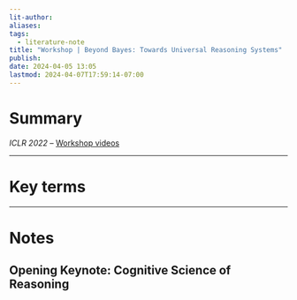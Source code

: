 ```yaml
---
lit-author: 
aliases: 
tags:
  - literature-note
title: "Workshop | Beyond Bayes: Towards Universal Reasoning Systems"
publish: 
date: 2024-04-05 13:05
lastmod: 2024-04-07T17:59:14-07:00
---
```

# Summary

*ICLR 2022* – [Workshop videos](https://icml.cc/virtual/2022/workshop/13474)

---
# Key terms

---
# Notes

## Opening Keynote: Cognitive Science of Reasoning

